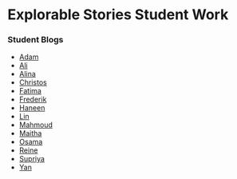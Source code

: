 Explorable Stories Student Work
===============================

### Student Blogs
* [Adam](http://oes218.nyuad.im)
* [Ali](http://aa3817.nyuad.im)
* [Alina](http://avl285.nyuad.im)
* [Christos](http://cz930.nyuad.im)
* [Fatima](http://fsg236.nyuad.im)
* [Frederik](http://fj414.nyuad.im)
* [Haneen](http://han239.nyuad.im)
* [Lin](http://lz1323.nyuad.im)
* [Mahmoud](http://ms9067.nyuad.im)
* [Maitha](http://msa451.nyuad.im)
* [Osama](http://mok232.nyuad.im)
* [Reine](http://rnd255.nyuad.im)
* [Supriya](http://sk5838.nyuad.im)
* [Yan](http://yl2874.nyuad.im)
